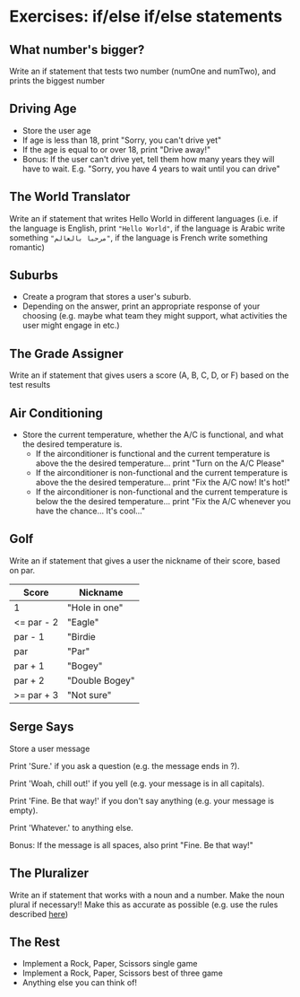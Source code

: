 # Exercises: if/else if/else statements

## What number's bigger?

Write an if statement that tests two number (numOne and numTwo), and prints the biggest number

## Driving Age

- Store the user age
- If age is less than 18, print "Sorry, you can't drive yet"
- If the age is equal to or over 18, print "Drive away!"
- Bonus: If the user can't drive yet, tell them how many years they will have to wait. E.g. "Sorry, you have 4 years to wait until you can drive"

## The World Translator

Write an if statement that writes Hello World in different languages (i.e. if the language is English, print `"Hello World"`, if the language is Arabic write something `"مرحبا بالعالم"`, if the language is French write something romantic)

## Suburbs

- Create a program that stores a user's suburb.
- Depending on the answer, print an appropriate response of your choosing (e.g. maybe what team they might support, what activities the user might engage in etc.)

## The Grade Assigner

Write an if statement that gives users a score (A, B, C, D, or F) based on the test results

## Air Conditioning

- Store the current temperature, whether the A/C is functional, and what the desired temperature is.
  - If the airconditioner is functional and the current temperature is above the the desired temperature... print "Turn on the A/C Please"
  - If the airconditioner is non-functional and the current temperature is above the the desired temperature... print "Fix the A/C now! It's hot!"
  - If the airconditioner is non-functional and the current temperature is below the the desired temperature... print "Fix the A/C whenever you have the chance... It's cool..."

## Golf

Write an if statement that gives a user the nickname of their score, based on par.

| Score      | Nickname       |
| ---------- | -------------- |
| 1          | "Hole in one"  |
| <= par - 2 | "Eagle"        |
| par - 1    | "Birdie        |
| par        | "Par"          |
| par + 1    | "Bogey"        |
| par + 2    | "Double Bogey" |
| >= par + 3 | "Not sure"     |

## Serge Says

Store a user message

Print 'Sure.' if you ask a question (e.g. the message ends in ?).

Print 'Woah, chill out!' if you yell (e.g. your message is in all capitals).

Print 'Fine. Be that way!' if you don't say anything (e.g. your message is empty).

Print 'Whatever.' to anything else.

Bonus: If the message is all spaces, also print "Fine. Be that way!"

## The Pluralizer

Write an if statement that works with a noun and a number. Make the noun plural if necessary!! Make this as accurate as possible (e.g. use the rules described [here](http://blog.writeathome.com/index.php/2011/12/how-to-make-nouns-plural/))

## The Rest

- Implement a Rock, Paper, Scissors single game
- Implement a Rock, Paper, Scissors best of three game
- Anything else you can think of!
